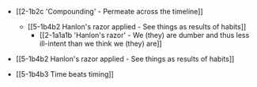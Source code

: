 - [[2-1b2c 'Compounding' - Permeate across the timeline]]
	- [[5-1b4b2 Hanlon's razor applied - See things as results of habits]]
		- [[2-1a1a1b 'Hanlon's razor' - We (they) are dumber and thus less ill-intent than we think we (they) are]]

- [[5-1b4b2 Hanlon's razor applied - See things as results of habits]]
- [[5-1b4b3 Time beats timing]]
